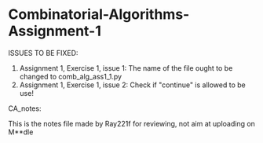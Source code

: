 # Combinatorial-Algorithms-Assignment-1

ISSUES TO BE FIXED:

1. Assignment 1, Exercise 1, issue 1:
   The name of the file ought to be changed to comb_alg_ass1_1.py
3. Assignment 1, Exercise 1, issue 2:
   Check if "continue" is allowed to be use!


CA_notes:

This is the notes file made by Ray221f for reviewing, not aim at uploading on M**dle



